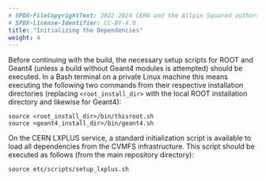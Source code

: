 ```yaml
---
# SPDX-FileCopyrightText: 2022-2024 CERN and the Allpix Squared authors
# SPDX-License-Identifier: CC-BY-4.0
title: "Initializing the Dependencies"
weight: 4
---
```


Before continuing with the build, the necessary setup scripts for ROOT and Geant4 (unless a build without Geant4 modules is
attempted) should be executed. In a Bash terminal on a private Linux machine this means executing the following two commands
from their respective installation directories (replacing `<root_install_dir>` with the local ROOT installation directory and
likewise for Geant4):

```shell
source <root_install_dir>/bin/thisroot.sh
source <geant4_install_dir>/bin/geant4.sh
```

On the CERN LXPLUS service, a standard initialization script is available to load all dependencies from the CVMFS
infrastructure. This script should be executed as follows (from the main repository directory):

```shell
source etc/scripts/setup_lxplus.sh
```
